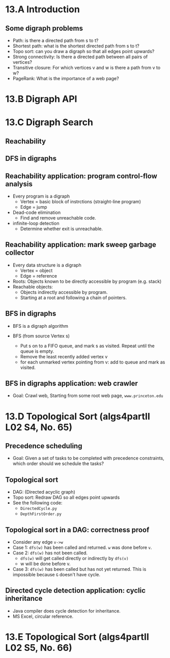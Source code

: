 
# 13.A Introduction

## Some digraph problems

* Path: is there a directed path from s to t?
* Shortest path: what is the shortest directed path from s to t?
* Topo sort: can you draw a digraph so that all edges point upwards?
* Strong connectivity: Is there a directed path between all pairs of vertices?
* Transitive closure: For which vertices v and w is there a path from v to w?
* PageRank: What is the importance of a web page?

# 13.B Digraph API

# 13.C Digraph Search 

## Reachability

## DFS in digraphs

## Reachability application: program control-flow analysis

* Every program is a digraph
    * Vertex = basic block of instrctions (straight-line program)
    * Edge = jump
* Dead-code elimination
    * Find and remove unreachable code.
* infinite-loop detection
    * Determine whether exit is unreachable.

## Reachability application: mark sweep garbage collector

* Every data structure is a digraph
    * Vertex = object
    * Edge = reference
* Roots: Objects known to be directly accessible by program (e.g. stack)  
* Reachable objects:
    * Objects indirectly accessible by program.
    * Starting at a root and following a chain of pointers.

## BFS in digraphs

* BFS is a digraph algorithm

* BFS (from source Vertex s)
    * Put s on to a FIFO queue, and mark s as visited. Repeat until the queue is empty.
    * Remove the least recently added vertex v
    * for each unmarked vertex pointing from v:
      add to queue and mark as visited.

## BFS in digraphs application: web crawler

* Goal: Crawl web, Starting from some root web page, `www.princeton.edu`

# 13.D Topological Sort (algs4partII L02 S4, No. 65)

## Precedence scheduling

* Goal: Given a set of tasks to be completed with precedence constraints, which order should we schedule the tasks?

## Topological sort

* DAG: (Directed acyclic graph)
* Topo sort: Redraw DAG so all edges point upwards
* See the following code:
    * `DirectedCycle.py`
    * `DepthFirstOrder.py`

## Topological sort in a DAG: correctness proof

* Consider any edge `v->w`
* Case 1: `dfs(w)` has been called and returned. `w` was done before `v`.
* Case 2: `dfs(w)` has not been called.
    * `dfs(w)` will get called directly or indirectly by `dfs(v)`
    * w will be done before v.
* Case 3: `dfs(w)` has been called but has not yet returned. This is impossible
  because `G` doesn't have cycle.

## Directed cycle detection application: cyclic inheritance

* Java compiler does cycle detection for inheritance.
* MS Excel, circular reference. 

# 13.E Topological Sort (algs4partII L02 S5, No. 66)

